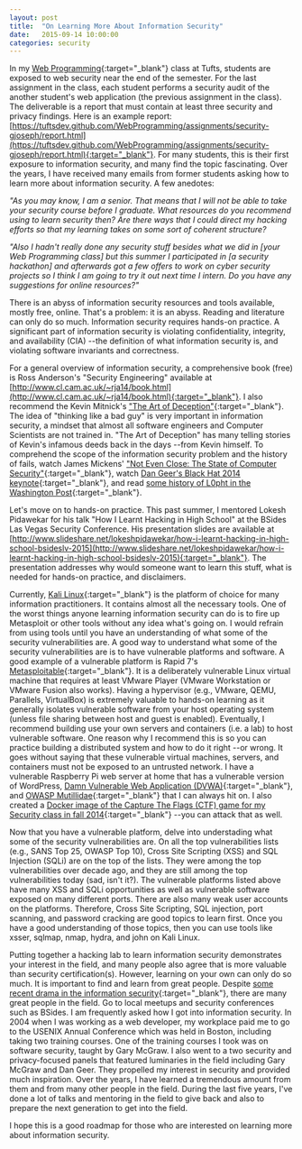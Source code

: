```yaml
---
layout: post
title:  "On Learning More About Information Security"
date:   2015-09-14 10:00:00
categories: security
---
```


In my [Web Programming](http://www.cs.tufts.edu/comp/20/){:target="_blank"} class at Tufts, students are exposed to web security near the end of the semester.  For the last assignment in the class, each student performs a security audit of the another student's web application (the previous assignment in the class).  The deliverable is a report that must contain at least three security and privacy findings.  Here is an example report: [https://tuftsdev.github.com/WebProgramming/assignments/security-gjoseph/report.html](https://tuftsdev.github.com/WebProgramming/assignments/security-gjoseph/report.html){:target="_blank"}.  For many students, this is their first exposure to information security, and many find the topic fascinating.  Over the years, I have received many emails from former students asking how to learn more about information security.  A few anedotes:

_"As you may know, I am a senior. That means that I will not be able to take your security course before I graduate. What resources do you recommend using to learn security then? Are there ways that I could direct my hacking efforts so that my learning takes on some sort of coherent structure?_

_"Also I hadn't really done any security stuff besides what we did in [your Web Programming class] but this summer I participated in [a security hackathon] and afterwards got a few offers to work on cyber security projects so I think I am going to try it out next time I intern. Do you have any suggestions for online resources?"_

There is an abyss of information security resources and tools available, mostly free, online.  That's a problem: it is an abyss.  Reading and literature can only do so much.  Information security requires hands-on practice.  A significant part of information security is violating confidentiality, integrity, and availability (CIA) --the definition of what information security is, and violating software invariants and correctness.

For a general overview of information security, a comprehensive book (free) is Ross Anderson's "Security Engineering" available at [http://www.cl.cam.ac.uk/~rja14/book.html](http://www.cl.cam.ac.uk/~rja14/book.html){:target="_blank"}.  I also recommend the Kevin Mitnick's ["The Art of Deception"](http://www.amazon.com/The-Art-Deception-Controlling-Security/dp/076454280X/){:target="_blank"}.  The idea of "thinking like a bad guy" is very important in information security, a mindset that almost all software engineers and Computer Scientists are not trained in.  "The Art of Deception" has many telling stories of Kevin's infamous deeds back in the days --from Kevin himself.  To comprehend the scope of the information security problem and the history of fails, watch James Mickens' ["Not Even Close: The State of Computer Security"](https://vimeo.com/135347162){:target="_blank"}, watch [Dan Geer's Black Hat 2014 keynote](https://www.youtube.com/watch?v=nT-TGvYOBpI){:target="_blank"}, and read [some history of L0pht in the Washington Post](http://www.washingtonpost.com/sf/business/2015/06/22/net-of-insecurity-part-3/){:target="_blank"}.

Let's move on to hands-on practice.  This past summer, I mentored Lokesh Pidawekar for his talk "How I Learnt Hacking in High School" at the BSides Las Vegas Security Conference.  His presentation slides are available at [http://www.slideshare.net/lokeshpidawekar/how-i-learnt-hacking-in-high-school-bsideslv-2015](http://www.slideshare.net/lokeshpidawekar/how-i-learnt-hacking-in-high-school-bsideslv-2015){:target="_blank"}.  The presentation addresses why would someone want to learn this stuff, what is needed for hands-on practice, and disclaimers.

Currently, [Kali Linux](https://www.kali.org/){:target="_blank"} is the platform of choice for many information practitioners.  It contains almost all the necessary tools.  One of the worst things anyone learning information security can do is to fire up Metasploit or other tools without any idea what's going on.  I would refrain from using tools until you have an understanding of what some of the security vulnerabilities are.  A good way to understand what some of the security vulnerabilities are is to have vulnerable platforms and software.  A good example of a vulnerable platform is Rapid 7's [Metasploitable](http://sourceforge.net/projects/metasploitable/){:target="_blank"}.  It is a deliberately vulnerable Linux virtual machine that requires at least VMware Player (VMware Workstation or VMware Fusion also works).  Having a hypervisor (e.g., VMware, QEMU, Parallels, VirtualBox) is extremely valuable to hands-on learning as it generally isolates vulnerable software from your host operating system (unless file sharing between host and guest is enabled).  Eventually, I recommend building use your own servers and containers (i.e. a lab) to host vulnerable software.  One reason why I recommend this is so you can practice building a distributed system and how to do it right --or wrong.  It goes without saying that these vulnerable virtual machines, servers, and containers must not be exposed to an untrusted network.  I have a vulnerable Raspberry Pi web server at home that has a vulnerable version of WordPress, [Damn Vulnerable Web Application (DVWA)](http://www.dvwa.co.uk/){:target="_blank"}, and [OWASP Mutillidae](http://sourceforge.net/projects/mutillidae/){:target="_blank"} that I can always hit on.  I also created a [Docker image of the Capture The Flags (CTF) game for my Security class in fall 2014](https://hub.docker.com/r/mchow01/tufts-ctf-fall2014/){:target="_blank"} --you can attack that as well.

Now that you have a vulnerable platform, delve into understading what some of the security vulnerabilities are.  On all the top vulnerabilities lists (e.g., SANS Top 25, OWASP Top 10), Cross Site Scripting (XSS) and SQL Injection (SQLi) are on the top of the lists.  They were among the top vulnerabilities over decade ago, and they are still among the top vulnerabilities today (sad, isn't it?).  The vulnerable platforms listed above have many XSS and SQLi opportunities as well as vulnerable software exposed on many different ports.  There are also many weak user accounts on the platforms.  Therefore, Cross Site Scripting, SQL injection, port scanning, and password cracking are good topics to learn first.  Once you have a good understanding of those topics, then you can use tools like xsser, sqlmap, nmap, hydra, and john on Kali Linux.

Putting together a hacking lab to learn information security demonstrates your interest in the field, and many people also agree that is more valuable than security certification(s).  However, learning on your own can only do so much.  It is important to find and learn from great people.  Despite [some recent drama in the information security](http://blog.erratasec.com/2015/09/whats-that-drama.html){:target="_blank"}, there are many great people in the field.  Go to local meetups and security conferences such as BSides.  I am frequently asked how I got into information security.  In 2004 when I was working as a web developer, my workplace paid me to go to the USENIX Annual Conference which was held in Boston, including taking two training courses.  One of the training courses I took was on software security, taught by Gary McGraw.  I also went to a two security and privacy-focused panels that featured luminaries in the field including Gary McGraw and Dan Geer.  They propelled my interest in security and provided much inspiration.  Over the years, I have learned a tremendous amount from them and from many other people in the field.  During the last five years, I've done a lot of talks and mentoring in the field to give back and also to prepare the next generation to get into the field.

I hope this is a good roadmap for those who are interested on learning more about information security.